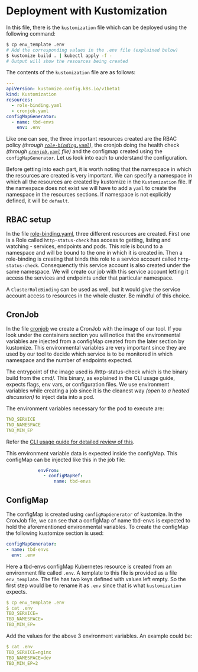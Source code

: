 # Deployment with Kustomization

In this file, there is the `kustomization` file which can be deployed using the
following command:

```sh
$ cp env_template .env
# Add the corresponding values in the .env file (explained below)
$ kustomize build . | kubectl apply -f -
# Output will show the resources being created
```

The contents of the `kustomization` file are as follows:

```yaml
---
apiVersion: kustomize.config.k8s.io/v1beta1
kind: Kustomization
resources:
  - role-binding.yaml
  - cronjob.yaml
configMapGenerator:
  - name: tbd-envs
    env: .env

```

Like one can see, the three important resources created are the RBAC
policy *(through [`role-binding.yaml`](role-binding.yaml))*,
the cronjob doing the health check *(through [`cronjob.yaml`](cronjob.yaml) file)*
and the configmap created using the `configMapGenerator`.
Let us look into each to understand the configuration.

Before getting into each part, it is worth noting that the namespace in which
the resources are created is very important. We can specify a namespace in which
all the resources are created by kustomize in the `Kustomization` file. If the
namespace does not exist we will have to add a `yaml` to create the namespace in
the resources sections. If namespace is not explicitly defined, it will be `default`.

## RBAC setup

In the file [role-binding.yaml](./role-binding.yaml), three different resources are
created. First one is a Role called `http-status-check` has access to getting,
listing and watching - services, endpoints and pods. This role is bound to a
namespace and will be bound to the one in which it is created in. Then a
role-binding is creating that binds this role to a service account called
`http-status-check`. Consequenctly this service account is also
created under the same namespace. We will create our job with this service
account letting it access the services and endpoints under that particular
namespace.

A `ClusterRoleBinding` can be used as well, but it would give the service account
access to resources in the whole cluster. Be mindful of this choice.

## CronJob

In the file [cronjob](./http-status-check-cronjob)
we create a CronJob with the image of our tool. If you look under the containers
section you will notice that the environmental variables are injected from a
configMap created from the later section by kustomize. This environmental
variables are very important since they are used by our tool to decide which
service is to be monitored in which namespace and the number of endpoints
expected.

The entrypoint of the image used is /http-status-check which is
the binary build from the cmd/. This binary, as explained in the CLI usage guide,
expects flags, env vars, or configuration files. We use environment variables
while creating a job since it is the cleanest way *(open to a heated discussion)*
to inject data into a pod.

The environment variables necessary for the pod to execute are:

```yaml
TND_SERVICE
TND_NAMESPACE
TND_MIN_EP
```

Refer the [CLI usage guide for detailed review of
this](../../cmd/http-status-check/README.md).

This environment variable data is expected inside the configMap. This configMap
can be injected like this in the job file:

``` yaml
            envFrom:
              - configMapRef:
                  name: tbd-envs
```

## ConfigMap

The configMap is created using `configMapGenerator` of kustomize. In the CronJob
file, we can see that a configMap of name tbd-envs is expected to hold the
aforementioned environmental variables. To create the configMap the following
kustomize section is used:

``` yaml
configMapGenerator:
- name: tbd-envs
  env: .env
```

Here a tbd-envs configMap Kubernetes resource is created from an environment
file called `.env`. A template to this file is provided as a file
`env_template`. The file has two keys defined with values left empty. So the
first step would be to rename it as `.env` since that is what `kustomization`
expects.

``` yaml
$ cp env_template .env
$ cat .env
TBD_SERVICE=
TBD_NAMESPACE=
TBD_MIN_EP=
```

Add the values for the above 3 environment variables. An example could be:

```yaml
$ cat .env
TBD_SERVICE=nginx
TBD_NAMESPACE=dev
TBD_MIN_EP=2
```
